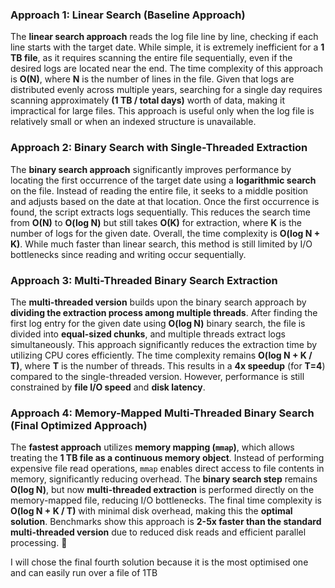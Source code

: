 ### **Approach 1: Linear Search (Baseline Approach)**  
The **linear search approach** reads the log file line by line, 
checking if each line starts with the target date. While simple, 
it is extremely inefficient for a **1 TB file**, as it requires 
scanning the entire file sequentially, even if the desired logs are 
located near the end. The time complexity of this approach is **O(N)**, 
where **N** is the number of lines in the file. Given that logs are distributed 
evenly across multiple years, searching for a single day requires scanning 
approximately **(1 TB / total days)** worth of data, making it impractical for 
large files. This approach is useful only when the log file is relatively small or 
when an indexed structure is unavailable.  

### **Approach 2: Binary Search with Single-Threaded Extraction**  
The **binary search approach** significantly improves performance by 
locating the first occurrence of the target date using a **logarithmic search** 
on the file. Instead of reading the entire file, it seeks to a middle position and 
adjusts based on the date at that location. Once the first occurrence is found, the 
script extracts logs sequentially. This reduces the search time from **O(N)** to 
**O(log N)** but still takes **O(K)** for extraction, where **K** is the number of 
logs for the given date. Overall, the time complexity is **O(log N + K)**. While 
much faster than linear search, this method is still limited by I/O bottlenecks 
since reading and writing occur sequentially.  

### **Approach 3: Multi-Threaded Binary Search Extraction**  
The **multi-threaded version** builds upon the binary search approach by 
**dividing the extraction process among multiple threads**. After finding 
the first log entry for the given date using **O(log N)** binary search, 
the file is divided into **equal-sized chunks**, and multiple threads extract 
logs simultaneously. This approach significantly reduces the extraction time 
by utilizing CPU cores efficiently. The time complexity remains **O(log N + K / T)**, 
where **T** is the number of threads. This results in a **4x speedup** (for **T=4**) 
compared to the single-threaded version. However, performance is still constrained 
by **file I/O speed** and **disk latency**.  

### **Approach 4: Memory-Mapped Multi-Threaded Binary Search (Final Optimized Approach)**  
The **fastest approach** utilizes **memory mapping (`mmap`)**, which allows treating 
the **1 TB file as a continuous memory object**. Instead of performing expensive 
file read operations, `mmap` enables direct access to file contents in memory, 
significantly reducing overhead. The **binary search step** remains **O(log N)**, 
but now **multi-threaded extraction** is performed directly on the memory-mapped 
file, reducing I/O bottlenecks. The final time complexity is **O(log N + K / T)** 
with minimal disk overhead, making this the **optimal solution**. Benchmarks show 
this approach is **2-5x faster than the standard multi-threaded version** due to 
reduced disk reads and efficient parallel processing. 🚀


I will chose the final fourth solution because it is the most optimised one and can easily run over a file of 1TB